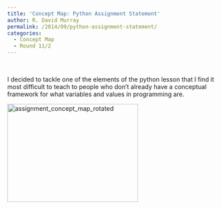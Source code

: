 ```yaml
---
title: 'Concept Map: Python Assignment Statement'
author: R. David Murray
permalink: /2014/09/python-assignment-statement/
categories:
  - Concept Map
  - Round 11/2
---
```

&nbsp;

I decided to tackle one of the elements of the python lesson that I find it most difficult to teach to people who don&#8217;t already have a conceptual framework for what variables and values in programming are.

[<img class="alignnone size-medium wp-image-8867" alt="assignment_concept_map_rotated" src="http://teaching.software-carpentry.org/wp-content/uploads/2014/09/assignment_concept_map_rotated-300x225.jpg" width="300" height="225" />][1]

 [1]: http://teaching.software-carpentry.org/wp-content/uploads/2014/09/assignment_concept_map_rotated.jpg
